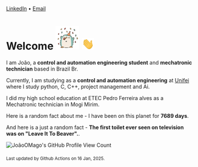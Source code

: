 [LinkedIn](https://www.linkedin.com/in/joão-pedro-gozzoli-b95641301/) &bull;
[Email](joaopedrogozzoli@gmail.com)

# Welcome <img src="happy.gif" height="64px" /> <img src="wave.gif" height="32px" />

I am João, a  **control and automation engineering student** and **mechatronic technician** based in Brazil Br.

Currently, I am studying as a **control and automation engineering** at [Unifei](https://unifei.edu.br) where I study python, C, C++, project management and Ai.

I did my high school education at ETEC Pedro Ferreira alves as a Mechatronic technician in Mogi Mirim.

Here is a random fact about me - I have been on this planet for **7689 days**.

And here is a just a random fact -  **The first toilet ever seen on television was on "Leave It To Beaver".**.

![JoãoOMago's GitHub Profile View Count](https://komarev.com/ghpvc/?username=JoaoOMago)

<sub>Last updated by Github Actions on 16 Jan, 2025.</sub>
